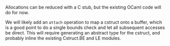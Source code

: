 Allocations can be reduced with a C stub, but the existing OCaml code will do for now.

We will likely add an `attach` operation to map a cstruct onto a buffer, which is a good point to do a single bounds check and let all subsequent accesses be direct.  This will require generating an abstract type for the cstruct, and probably inline the existing Cstruct.BE and LE modules.
